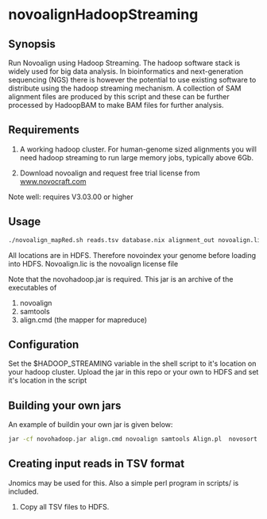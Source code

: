 novoalignHadoopStreaming
========================

Synopsis
----------
Run Novoalign using Hadoop Streaming. The hadoop software stack is widely used for big data analysis. In bioinformatics and next-generation sequencing (NGS) there is however the potential to use existing software to distribute 
using the hadoop streaming mechanism.
A collection of SAM alignment files are produced by this script and these can be further processed by HadoopBAM to make BAM files for further analysis.

Requirements
-------------------------

1) A working hadoop cluster. For human-genome sized alignments you will need hadoop streaming to run large memory jobs, typically above 6Gb.

2) Download novoalign and request free  trial license from www.novocraft.com

Note well: requires V3.03.00 or higher


Usage
---------------------------


```sh
./novoalign_mapRed.sh reads.tsv database.nix alignment_out novoalign.lic
```

All locations are in HDFS. Therefore novoindex your genome before loading into HDFS.
Novoalign.lic is the novoalign license file

Note that the novohadoop.jar is required. This jar is an archive of the executables of 

1. novoalign
2. samtools
3. align.cmd (the mapper for mapreduce)


Configuration
-------------
Set the $HADOOP_STREAMING variable in the shell script to it's location on your hadoop cluster.
Upload the jar in this repo or your own to HDFS and set it's location in the script


Building your  own jars
-----------------------


An example of buildin your own jar is given below:

```sh
jar -cf novohadoop.jar align.cmd novoalign samtools Align.pl  novosort novoindex vcfutils.pl
```


Creating input reads in TSV format
----------------------------------
Jnomics may be used for this. Also a simple perl program in scripts/ is included.

1. Copy all TSV files to HDFS.
